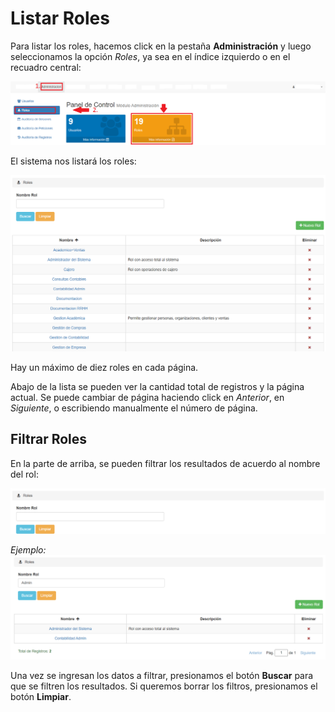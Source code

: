 # Listar Roles
Para listar los roles, hacemos click en la pestaña **Administración** y luego seleccionamos la opción *Roles*, ya sea en el índice izquierdo o en el recuadro central:

![Acceso a Roles](img/acceso_roles.png)

El sistema nos listará los roles:

![Listar Roles](img/roles-listado.png)

Hay un máximo de diez roles en cada página.

Abajo de la lista se pueden ver la cantidad total de registros y la página actual.
Se puede cambiar de página haciendo click en *Anterior*, en *Siguiente*, o escribiendo manualmente el número de página.

## Filtrar Roles

En la parte de arriba, se pueden filtrar los resultados de acuerdo al nombre del rol:

![Listar Roles Filtro](img/roles-filtros.png)

*Ejemplo:*
![Listar Roles Filtro](img/roles-filtros-ejemplo.png)

Una vez se ingresan los datos a filtrar, presionamos el botón **Buscar** para que se filtren los resultados. Si queremos borrar los filtros, presionamos el botón **Limpiar**.